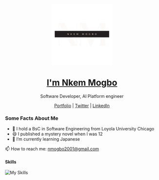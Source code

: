 <p align="center">
  <img src="https://github.com/Mogboella/Mogboella/blob/468ed308641f148ec8a47c7a1b9ce126601f00ba/assets/NM_Dark.png" width="200" />  
  <h1 align="center"><a href="Website">I'm Nkem Mogbo</a></h1>
  <p align="center"> Software Developer, AI Platform engineer</p>
</p>

<p align="center">
  <a href="Website">Portfolio</a> | 
  <a href="[https://twitter.com/](https://x.com/ellatheoffice?s=21&t=BMdb0B_nuVz3JkIfgcV4aQ)">Twitter</a> |
  <a href="[https://linkedin.com/](https://www.linkedin.com/in/mogbonkem2001)">LinkedIn</a>
</p>

### Some Facts About Me
- 🔭 I hold a BsC in Software Engineering from Loyola University Chicago
- 😄 I published a mystery novel when I was 12
- 🌱 I’m currently learning Japanese

📫 How to reach me: nmogbo2001@gmail.com

#### Skills
![My Skills](https://skillicons.dev/icons?i=py,git,github,vue,vite,ts,js,postman,nodejs,express,java,aws,kubernetes,docker&perline=7)


<!-- [<img src='https://cdn.jsdelivr.net/npm/simple-icons@3.0.1/icons/github.svg' alt='github' height='20'>](https://github.com/https://github.com/Mogboella)  [<img src='https://cdn.jsdelivr.net/npm/simple-icons@3.0.1/icons/dev-dot-to.svg' alt='dev' height='20'>](https://dev.to/https://dev.to/mogboella)  [<img src='https://cdn.jsdelivr.net/npm/simple-icons@3.0.1/icons/icloud.svg' alt='website' height='20'>](add_my_url)   -->

<!---
Mogboella/Mogboella is a ✨ special ✨ repository because its `README.md` (this file) appears on your GitHub profile.
You can click the Preview link to take a look at your changes.
--->
